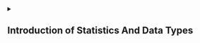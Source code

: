 <details>
<summary> <h2>Introduction of Statistics And Data Types</h2></summary>

- <a href="https://github.com/Mubeen-Ahmad/AI/blob/main/1_Statistics.ipynb">Define Statistic <br>Scales of Measurements <br>Qualitative Vs Quantitative Data</a><br>
    
- <a href="https://github.com/Mubeen-Ahmad/AI/blob/main/2_Binary_and_Time_Series.ipynb">Binary | Time - Series | Spatial Data</a><br>

- <a href="https://github.com/Mubeen-Ahmad/AI/blob/main/3_Structure_Unstructure.ipynb">Structured | Un-Structured | Semi-Structured Data</a><br>
    
- <a href="https://github.com/Mubeen-Ahmad/AI/blob/main/4_matrix_data.ipynb">Numeric - Matrix Data<br>Scaler | Vector | Array | Tensor</a><br>
    
- <a href="https://github.com/Mubeen-Ahmad/AI/blob/main/5.ipynb">Column, Variable and Attributes.<br> Variates and Multi-Target Data<br></a><br>

</details>